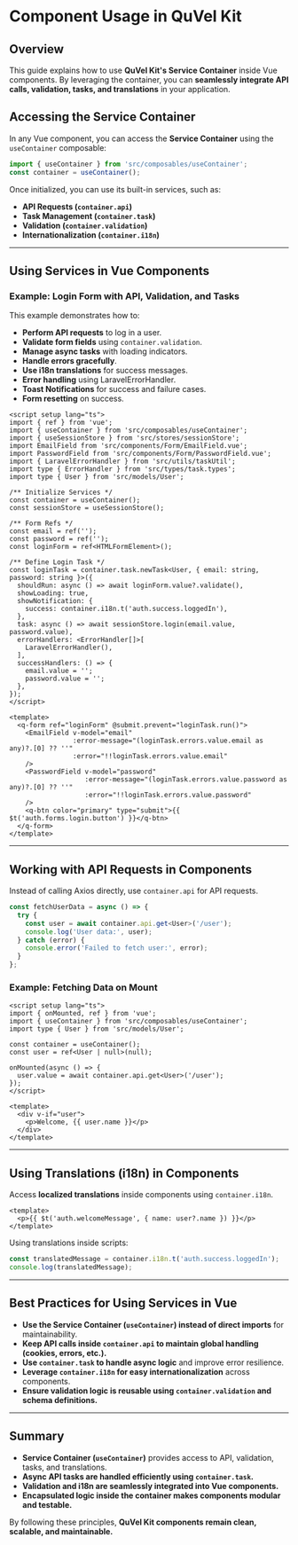 # Component Usage in QuVel Kit

## Overview

This guide explains how to use **QuVel Kit's Service Container** inside Vue components. By leveraging the container, you can **seamlessly integrate API calls, validation, tasks, and translations** in your application.

## Accessing the Service Container

In any Vue component, you can access the **Service Container** using the `useContainer` composable:

```ts
import { useContainer } from 'src/composables/useContainer';
const container = useContainer();
```

Once initialized, you can use its built-in services, such as:

- **API Requests (`container.api`)**
- **Task Management (`container.task`)**
- **Validation (`container.validation`)**
- **Internationalization (`container.i18n`)**

---

## Using Services in Vue Components

### **Example: Login Form with API, Validation, and Tasks**

This example demonstrates how to:

- **Perform API requests** to log in a user.
- **Validate form fields** using `container.validation`.
- **Manage async tasks** with loading indicators.
- **Handle errors gracefully**.
- **Use i18n translations** for success messages.
- **Error handling** using LaravelErrorHandler.
- **Toast Notifications** for success and failure cases.
- **Form resetting** on success.

```vue
<script setup lang="ts">
import { ref } from 'vue';
import { useContainer } from 'src/composables/useContainer';
import { useSessionStore } from 'src/stores/sessionStore';
import EmailField from 'src/components/Form/EmailField.vue';
import PasswordField from 'src/components/Form/PasswordField.vue';
import { LaravelErrorHandler } from 'src/utils/taskUtil';
import type { ErrorHandler } from 'src/types/task.types';
import type { User } from 'src/models/User';

/** Initialize Services */
const container = useContainer();
const sessionStore = useSessionStore();

/** Form Refs */
const email = ref('');
const password = ref('');
const loginForm = ref<HTMLFormElement>();

/** Define Login Task */
const loginTask = container.task.newTask<User, { email: string, password: string }>({
  shouldRun: async () => await loginForm.value?.validate(),
  showLoading: true,
  showNotification: {
    success: container.i18n.t('auth.success.loggedIn'),
  },
  task: async () => await sessionStore.login(email.value, password.value),
  errorHandlers: <ErrorHandler[]>[
    LaravelErrorHandler(),
  ],
  successHandlers: () => {
    email.value = '';
    password.value = '';
  },
});
</script>

<template>
  <q-form ref="loginForm" @submit.prevent="loginTask.run()">
    <EmailField v-model="email"
                :error-message="(loginTask.errors.value.email as any)?.[0] ?? ''"
                :error="!!loginTask.errors.value.email"
    />
    <PasswordField v-model="password"
                   :error-message="(loginTask.errors.value.password as any)?.[0] ?? ''"
                   :error="!!loginTask.errors.value.password"
    />
    <q-btn color="primary" type="submit">{{ $t('auth.forms.login.button') }}</q-btn>
  </q-form>
</template>
```

---

## Working with API Requests in Components

Instead of calling Axios directly, use `container.api` for API requests.

```ts
const fetchUserData = async () => {
  try {
    const user = await container.api.get<User>('/user');
    console.log('User data:', user);
  } catch (error) {
    console.error('Failed to fetch user:', error);
  }
};
```

### **Example: Fetching Data on Mount**

```vue
<script setup lang="ts">
import { onMounted, ref } from 'vue';
import { useContainer } from 'src/composables/useContainer';
import type { User } from 'src/models/User';

const container = useContainer();
const user = ref<User | null>(null);

onMounted(async () => {
  user.value = await container.api.get<User>('/user');
});
</script>

<template>
  <div v-if="user">
    <p>Welcome, {{ user.name }}</p>
  </div>
</template>
```

---

## Using Translations (i18n) in Components

Access **localized translations** inside components using `container.i18n`.

```vue
<template>
  <p>{{ $t('auth.welcomeMessage', { name: user?.name }) }}</p>
</template>
```

Using translations inside scripts:

```ts
const translatedMessage = container.i18n.t('auth.success.loggedIn');
console.log(translatedMessage);
```

---

## Best Practices for Using Services in Vue

- **Use the Service Container (`useContainer`) instead of direct imports** for maintainability.
- **Keep API calls inside `container.api` to maintain global handling (cookies, errors, etc.).**
- **Use `container.task` to handle async logic** and improve error resilience.
- **Leverage `container.i18n` for easy internationalization** across components.
- **Ensure validation logic is reusable using `container.validation` and schema definitions.**

---

## Summary

- **Service Container (`useContainer`)** provides access to API, validation, tasks, and translations.
- **Async API tasks are handled efficiently using `container.task`.**
- **Validation and i18n are seamlessly integrated into Vue components.**
- **Encapsulated logic inside the container makes components modular and testable.**

By following these principles, **QuVel Kit components remain clean, scalable, and maintainable.**
